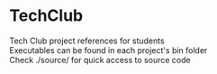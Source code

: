 # TechClub
Tech Club project references for students<br>
Executables can be found in each project's bin folder<br>
Check ./source/ for quick access to source code
